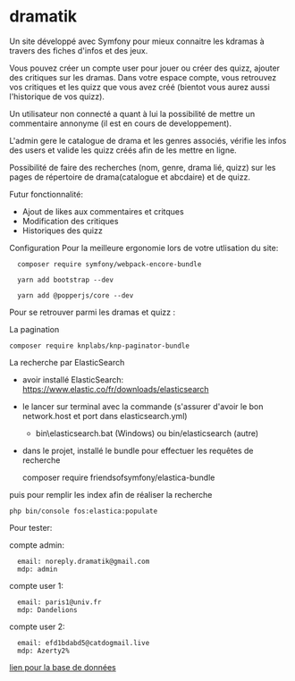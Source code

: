 # dramatik

Un site développé avec Symfony pour mieux connaitre les kdramas à travers des fiches d'infos et des jeux.

Vous pouvez créer un compte user pour jouer ou créer des quizz, ajouter des critiques sur les dramas. Dans votre espace compte, vous retrouvez vos critiques et les quizz que vous avez créé (bientot vous aurez aussi l'historique de vos quizz).

Un utilisateur non connecté a quant à lui la possibilité de mettre un commentaire annonyme (il est en cours de developpement).

L'admin gere le catalogue de drama et les genres associés, vérifie les infos des users et valide les quizz créés afin de les mettre en ligne.

Possibilité de faire des recherches (nom, genre, drama lié, quizz) sur les pages de répertoire de drama(catalogue et abcdaire) et de quizz.

Futur fonctionnalité:

   - Ajout de likes aux commentaires et critques
   - Modification des critiques
   - Historiques des quizz

Configuration 
Pour la meilleure ergonomie lors de votre utlisation du site:
    
      composer require symfony/webpack-encore-bundle
      
      yarn add bootstrap --dev
    
      yarn add @popperjs/core --dev

Pour se retrouver parmi les dramas et quizz :

La pagination

    composer require knplabs/knp-paginator-bundle

La recherche par ElasticSearch

 - avoir installé ElasticSearch: https://www.elastic.co/fr/downloads/elasticsearch
 
 - le lancer sur terminal avec la commande (s'assurer d'avoir le bon network.host et port dans elasticsearch.yml)
   - bin\elasticsearch.bat (Windows) ou  bin/elasticsearch (autre)
 - dans le projet, installé le bundle pour effectuer les requêtes de recherche
 
    
    composer require friendsofsymfony/elastica-bundle

puis pour remplir les index afin de réaliser la recherche

    php bin/console fos:elastica:populate

Pour tester: 

   compte admin:

      email: noreply.dramatik@gmail.com
      mdp: admin

   compte user 1:

      email: paris1@univ.fr
      mdp: Dandelions

compte user 2:

      email: efd1bdabd5@catdogmail.live
      mdp: Azerty2%
[lien pour la base de données](https://github.com/Maanuja/Dramatik/blob/main/dramatik.sql)